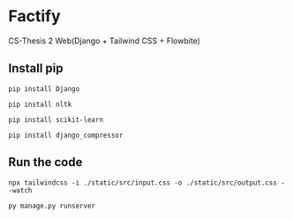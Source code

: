 # Factify
CS-Thesis 2 Web(Django + Tailwind CSS + Flowbite)

## Install pip
```
pip install Django
```

```
pip install nltk
```

```
pip install scikit-learn
```

```
pip install django_compressor
```

## Run the code
```
npx tailwindcss -i ./static/src/input.css -o ./static/src/output.css --watch
```

```
py manage.py runserver
```
